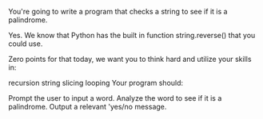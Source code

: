 You're going to write a program that checks a string to see if it is a palindrome.

Yes. We know that Python has the built in function string.reverse() that you could use.

Zero points for that today, we want you to think hard and utilize your skills in:

recursion
string slicing
looping
Your program should:

Prompt the user to input a word.
Analyze the word to see if it is a palindrome.
Output a relevant 'yes/no message.
